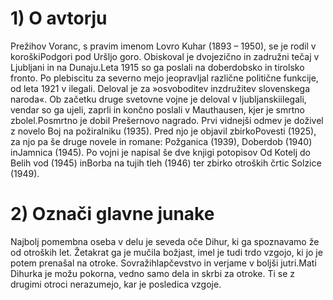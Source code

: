 # 1) O avtorju

Prežihov Voranc, s pravim imenom Lovro Kuhar (1893 – 1950), se je rodil v koroškiPodgori pod Uršljo goro. Obiskoval je dvojezično in zadružni tečaj v Ljubljani in na Dunaju.Leta 1915 so ga poslali na doberdobsko in tirolsko fronto. Po plebiscitu za severno mejo jeopravljal  različne  politične  funkcije,  od leta  1921 v ilegali.  Deloval  je za  »osvoboditev inzdružitev   slovenskega   naroda«.   Ob   začetku   druge   svetovne   vojne   je   deloval   v   ljubljanskiilegali,   vendar   so   ga   ujeli,   zaprli   in   končno   poslali   v   Mauthausen,   kjer   je   smrtno   zbolel.Posmrtno je dobil Prešernovo nagrado. Prvi vidnejši odmev je doživel z novelo Boj na požiralniku (1935). Pred njo je objavil zbirkoPovesti (1925), za njo pa še druge novele in romane: Požganica (1939), Doberdob (1940) inJamnica (1945). Po vojni je napisal še dve knjigi potopisov Od Kotelj do Belih vod (1945) inBorba na tujih tleh (1946) ter zbirko otroških črtic Solzice (1949).

# 2) Označi glavne junake

Najbolj pomembna oseba v delu je seveda oče Dihur, ki ga spoznavamo že od otroških let. Žetakrat ga je mučila božjast, imel je tudi trdo vzgojo, ki jo je potem prenašal na otroke. Sovražihlapčevstvo in verjame v boljši jutri.Mati Dihurka je možu pokorna, vedno samo dela in skrbi za otroke. Ti se z drugimi otroci nerazumejo, kar je posledica vzgoje.

